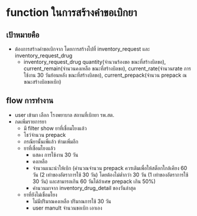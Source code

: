 # function ในการสร้างคำขอเบิกยา
##  เป้าหมายคือ
- ต้องการสร้างคำขอเบิกจาก โดยการสร้างไปที่ inventory_request และ inventory_request_drug
  - inventory_request_drug quantity(จำนวนร้องขอ ขณะที่สร้างบิลขอ), current_remain(จำนวนคงเหลือ ขณะที่สร้างบิลขอ), current_rate(จำนวนrate การใช้งาน 30 วันย้อนหลัง ขณะที่สร้างบิลขอ), current_prepack(จำนวน prepack ณ ขณะสร้างบิลขอเบิก)

## flow การทำงาน
- user เข้ามา เลือก โรงพยาบาล สถานที่เบิกยา รพ.สต.
- กดเพิ่มรายการยา
  - มี filter show ยาที่เชื่อมโยงแล้ว
  - โชว์จำนวน prepack
  - กรณียานั้นเพิ่แล้ว ห้ามเพิ่มอีก
  - ยาที่เชื่อมโยงแล้ว
    - แสดง การใช้งาน 30 วัน
    - คงเหลือ
    - จำนวนแนะนำให้เบิก (คำนวณจำนวน prepack ควรเติมเพื่อให้สต็อกใกล้เคียง 60 วัน (2 เท่าของอัตราการใช้ 30 วัน) โดยต้องไม่ต่ำกว่า 30 วัน (1 เท่าของอัตราการใช้ 30 วัน) และสามารถเกิน 60 วันได้ถ้าเศษ prepack เกิน 50%)
    - คำนวนมาจาก inventory_drug_detail ของวันล่าสุด
  - ยาที่ยังไม่เชื่อมโยง
    - ไม่มีปริมาณคงเหลือ ปริมาณการใช้ 30 วัน
    - user manult จำนวนขอเบิก เอาเอง
